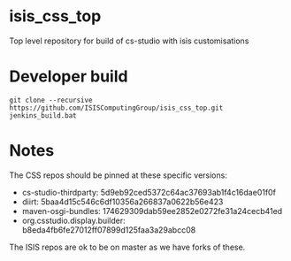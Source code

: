 # isis_css_top

Top level repository for build of cs-studio with isis customisations

# Developer build

```
git clone --recursive https://github.com/ISISComputingGroup/isis_css_top.git
jenkins_build.bat
```

# Notes

The CSS repos should be pinned at these specific versions:

- cs-studio-thirdparty: 5d9eb92ced5372c64ac37693ab1f4c16dae01f0f
- diirt: 5baa4d15c546c6df10356a266837a0622b56e423
- maven-osgi-bundles: 174629309dab59ee2852e0272fe31a24cecb41ed
- org.csstudio.display.builder: b8eda4fb6fe27012ff07899d125faa3a29abcc08

The ISIS repos are ok to be on master as we have forks of these.
